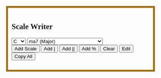 <html>
<style>
  #selection {
    margin: auto;
    width: 75%;
    border: 5px; 
    border-style: solid;
    border-color:#a16c0d;
    padding: 10px;
  }
  #scale {
    padding-left: 5px;
  }
</style>
<body style="font-family:'barlow'">
<div id="selection">
<h2 style="font-family: 'Source Serif 4'">Scale Writer</h2>
<select id="rootSelect">
  <option value="cSharp">C♯</option>
  <option value="fSharp">F♯</option>
  <option value="bNatural">B</option>
  <option value="eNatural">E</option>
  <option value="aNatural">A</option>
  <option value="dNatural">D</option>
  <option value="gNatural">G</option>
  <option value="cNatural" selected>C</option>
  <option value="fNatural">F</option>
  <option value="bFlat">B♭</option>
  <option value="eFlat">E♭</option>
  <option value="aFlat">A♭</option>
  <option value="dFlat">D♭</option>
  <option value="gFlat">G♭</option>
  <option value="cFlat">C♭</option>  
  </select>
  <select id="chordSelect">
    <option value="0">ma7 (Major)</option>
    <option value="1">ma7 (Major Bebop)</option>
    <option value="2">ma7 (Major Pentatonic)</option>
    <option value="3">ma+4 (Lydian)</option>
    <option value="4">7 (Mixolydian)</option>
    <option value="5">7 (Mixolydian Bebop)</option>
    <option value="6">7 (Major Pentatonic)</option>
    <option value="7">7 (Major Blues)</option>
    <option value="8">7 (Minor Blues)</option>
    <option value="9">7 (Composite Blues)</option>
    <option value="10">7♭9 (3rd Mode of Major Bebop)</option>
    <option value="11">7♯9 (Diminished Whole-Tone)</option>
    <option value="12">7♯11 (Lydian Dominant)</option>
    <option value="13">7+ (Whole-Tone)</option>
    <option value="14">mi7 (Dorian)</option>
    <option value="15">mi7 (Minor Pentatonic)</option>
    <option value="16">mi7 (Minor Blues)</option>
    <option value="17">-7♭5 (Locrian)</option>
    <option value="18">°7 (WH Diminished)</option>
    <option value="19">ma+5 (Lydian Augmented)</option>
    <option value="20">mi(ma7) (Melodic Minor)</option>
    <option value="21">mi(ma♭6) (Harmonic Minor)</option>
    <option value="22">* (Chromatic)</option>     
  </select><br>
<button onclick="scaleFunction()">Add Scale</button>
<button onclick="myBarline()">Add |</button>
<button onclick="myBarlinedbl()">Add ||</button>
<button onclick="myRepeatbar()">Add %</button>
<button onclick="clearFunction()">Clear</button>
<button onclick="editFunction()">Edit</button>
<button onclick="copyAll()">Copy All</button>
<br>
<div id="scale" style="align='center'" contenteditable="true"></div>
</div>
<script>
//nestedArrays//
const rootNested = [[2, 7, 12, 17, 22, 27, 32, 37, 43], [17, 22, 27, 31, 37, 43, 49, 54, 59], [31, 37, 43, 48, 54, 59, 65, 70, 76], [11, 17, 22, 26, 31, 37, 43, 48, 54], [26, 31, 37, 42, 48, 54, 59, 64, 70], [6, 11, 17, 21, 26, 31, 37, 42, 48], [21, 26, 31, 36, 42, 48, 54, 58, 64], [1, 6, 11, 16, 21, 26, 31, 36, 42], [16, 21, 26, 30, 36, 42, 48, 53, 58], [30, 36, 42, 47, 53, 58, 64, 69, 75], [10, 16, 21, 25, 30, 36, 42, 47, 53], [25, 30, 36, 41, 47, 53, 58, 63, 69], [5, 10, 16, 20, 25, 30, 36, 41, 47], [20, 25, 30, 35, 41, 47, 53, 57, 63], [0, 5, 10, 15, 20, 25, 30, 35, 41]];
const degNested = [[0, 1, 2, 3, 4, 5, 6, 7, 1], [0, 1, 2, 3, 4, 4, 5, 6, 7], [0, 1, 2, 4, 5, 7], [0, 1, 2, 3, 4, 5, 6, 7, 1], [0, 1, 2, 3, 4, 5, 6, 7, 1], [0, 1, 2, 3, 4, 5, 6, 6, 7], [0, 1, 2, 4, 5, 7], [0, 1, 2, 2, 4, 5, 7], [0, 2, 3, 3, 4, 6, 7], [0, 1, 2, 2, 3, 3, 4, 5, 6, 7], [0, 1, 2, 2, 3, 4, 5, 6, 7], [0, 1, 2, 2, 3, 4, 6, 7], [0, 1, 2, 3, 4, 5, 6, 7, 1], [0, 1, 2, 3, 4, 6, 7], [0, 1, 2, 3, 4, 5, 6, 7, 1], [0, 2, 3, 4, 6, 7], [0, 2, 3, 3, 4, 6, 7], [0, 1, 2, 3, 4, 5, 6, 7, 1], [0, 1, 2, 3, 4, 5, 5, 6, 7], [0, 1, 2, 3, 4, 5, 6, 7, 1], [0, 1, 2, 3, 4, 5, 6, 7, 1], [0, 1, 2, 3, 4, 5, 6, 7, 1], [0, 0, 1, 1, 2, 3, 3, 4, 4, 5, 5, 6, 7]];
const qualNested = [[0, 0, 0, 0, 0, 0, 0, 0, 0], [0, 0, 0, 0, 0, -1, 0, 0, 0], [0, 0, 0, 0, 0, 0], [0, 0, 0, -1, 0, 0, 0, 0, 0], [0, 0, 0, 0, 0, 0, 1, 0, 0], [0, 0, 0, 0, 0, 0, 1, 0, 0], [0, 0, 0, 0, 0, 0], [0, 0, 1, 0, 0, 0, 0], [0, 1, 0, -1, 0, 1, 0], [0, 0, 1, 0, 0, -1, 0, 0, 1, 0], [0, 1, 1, 0, 0, 0, 1, 1, 0], [0, 1, 1, 0, -1, -1, 1, 0], [0, 0, 0, -1, 0, 0, 1, 0, 0], [0, 0, 0, -1, -1, 1, 0], [0, 0, 1, 0, 0, 0, 1, 0, 0], [0, 1, 0, 0, 1, 0], [0, 1, 0, -1, 0, 1, 0], [0, 1, 1, 0, 1, 1, 1, 0, 1], [0, 0, 1, 0, 1, 1, 0, 0, 0], [0, 0, 0, -1, -1, 0, 0, 0, 0], [0, 0, 1, 0, 0, 0, 0, 0, 0], [0, 0, 1, 0, 0, 1, 0, 0, 0], [0, -1, 0, -1, 0, 0, -1, 0, -1, 0, -1, 0, 0]];
//copy//
function copyAll() {
  alert("Copied!");
  const richTextDiv = document.getElementById("scale");
  const clipboardItem = new ClipboardItem({
	"text/plain": new Blob(
		[richTextDiv.innerText],
		{ type: "text/plain" }
	),
	"text/html": new Blob(
		[richTextDiv.outerHTML],
		{ type: "text/html" }
	),
});
navigator.clipboard.write([clipboardItem]);
}
//edit//
function editFunction() {
  document.getElementById("scale").focus();
}
//clear//
function clearFunction() {
  let text;
  if (confirm("Are you sure?") == true) {
    document.getElementById("scale").innerHTML = "";
  }
}
//barline//
function myBarline() {
  const div = document.getElementById("scale");
  div.insertAdjacentHTML('beforeend',"<b>𝄖𝄖𝄖𝄖𝄖𝄖𝄖𝄖𝄖𝄖𝄖𝄖</b>" + "<br>");
  }
function myBarlinedbl() {
  const div = document.getElementById("scale");
  div.insertAdjacentHTML('beforeend',"<b>𝄗𝄗𝄗𝄗𝄗𝄗𝄗𝄗𝄗𝄗𝄗𝄗</b>" + "<br>");
  }
function myRepeatbar() {
  const div = document.getElementById("scale");
  div.insertAdjacentHTML('beforeend',"        𝄎        " + "<br>");
  }
function scaleFunction() {
  let a = rootSelect.options[rootSelect.selectedIndex].text;
  let b = chordSelect.options[chordSelect.selectedIndex].text;
  const noteArray = ["C♭","C","C♯","D","C","D♭","D","D♯","E","D","E♭","E","E♯","F♯","E♭","F♭","F","F♯","G","F","G♭","G","G♯","A","G","A♭","A","A♯","B","A","B♭","B","B♯","C♯","B♭","C♭","C","C♯","D","C♭","C","D♭","D","D♯","E","D♭","D","E♭","E","E♯","F♯","E♭","F♭","F","F♯","G","F","G♭","G","G♯","A","G♭","G","A♭","A","A♯","B","A♭","A","B♭","B","B♯","C♯","B♭","C♭","C","C♯","D"
  ];
  var x = document.getElementById("rootSelect").selectedIndex;
  let y = document.getElementById("chordSelect").selectedIndex;
  let degLen = degNested[y].length;
  let scale = "<b>" + a + b + "</b>" + "<br>";
  for (let i = 0; i < degLen; i++) {
    scale += noteArray[rootNested[x][degNested[y][i]]-qualNested[y][i]] + " ";
  }
  const div = document.getElementById("scale");
  div.insertAdjacentHTML('beforeend', scale + "<br>");
  }
</script>
</body>
</html>

